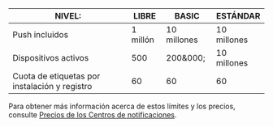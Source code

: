 
| NIVEL: | LIBRE | BASIC | ESTÁNDAR |
| --- | --- | --- | --- |
| Push incluidos |1 millón |10 millones |10 millones |
| Dispositivos activos |500 |200&000; | 10 millones |
| Cuota de etiquetas por instalación y registro |60 |60 |60 |

Para obtener más información acerca de estos límites y los precios, consulte [Precios de los Centros de notificaciones](https://azure.microsoft.com/pricing/details/notification-hubs/). 



<!--HONumber=Feb17_HO2-->


